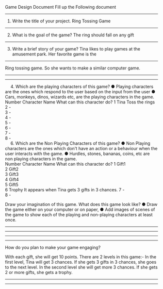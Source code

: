 Game Design Document
Fill up the Following document 

________________________________________



1.	Write the title of your project.
Ring Tossing Game
________________________________________


2.	What is the goal of the game? 
The ring should fall on any gift
________________________________________


3.	Write a brief story of your game?
Tina likes to play games at the amusement park. Her favorite game is the 
________________________________________
Ring tossing game. So she wants to make a similar computer game.
________________________________________

________________________________________


 
4.	Which are the playing characters of this game? 
●	Playing characters are the ones which respond to the user based on the input from the user
●	Cars, monkeys, dinos, wizards etc, are the playing characters in the game.  
Number	Character Name	What can this character do? 
1	Tina	Toss the rings
2	-	
3	-	
4	-	
5	-	
6	-	
7	-	
8	-	
 
6.	Which are the Non Playing Characters of this game?
●	Non Playing characters are the ones which don't have an action or a behaviour when the user interacts with the game.
●	Hurdles, stones, bananas, coins, etc are non playing characters in the game.   
Number	Character Name	What can this character do? 
1	Gift1	
2	Gift2	
3	Gift3	
4	Gift4	
5	Gift5	
6	Trophy	It appears when Tina gets 3 gifts in 3 chances.
7	-	
8	-	



Draw your imagination of this game. What does this game look like?
●	Draw the game either on your computer or on paper, 
●	Add images of scenes of the game to show each of the playing and non-playing characters at least once.  

 
________________________________________
________________________________________
________________________________________
________________________________________

How do you plan to make your game engaging?

With each gift, she will get 10 points.
There are 2 levels in this game:-  In the first level, Tina will get 3 chances. If she gets 3 gifts in 3 chances, she goes to the next level.
In the second level she will get more 3 chances. If she gets 2 or more gifts, she gets a trophy.
________________________________________
________________________________________________________________________________________________________________________



